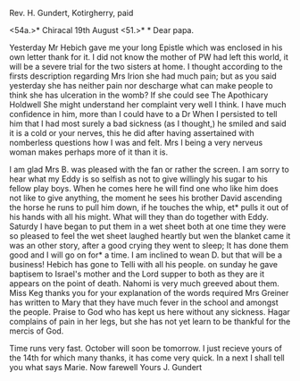 Rev. H. Gundert, Kotirgherry, paid

<54a.>* Chiracal 19th August <51.>*
 <Tuesday>*
Dear papa.

Yesterday Mr Hebich gave me your long Epistle which was enclosed in his own letter thank for it. I did not know the mother of PW had left this world, it will be a severe trial for the two sisters at home. I thought according to the firsts description regarding Mrs Irion she had much pain; but as you said yesterday she has neither pain nor descharge what can make people to think she has ulceration in the womb? If she could see The Apothicary Holdwell She might understand her complaint very well I think. I have much confidence in him, more than I could have to a Dr When I persisted to tell him that I had most surely a bad sickness (as I thought,) he smiled and said it is a cold or your nerves, this he did after having assertained with nomberless questions how I was and felt. Mrs I being a very nerveus woman makes perhaps more of it than it is.

I am glad Mrs B. was pleased with the fan or rather the screen. I am sorry to hear what my Eddy is so selfish as not to give willingly his sugar to his fellow play boys. When he comes here he will find one who like him does not like to give anything, the moment he sees his brother David ascending the horse he runs to pull him down, if he touches the whip, et* pulls it out of his hands with all his might. What will they than do together with Eddy. Saturdy I have began to put them in a wet sheet both at one time they were so pleased to feel the wet sheet laughed heartly but wen the blanket came it was an other story, after a good crying they went to sleep; It has done them good and I will go on for* a time. I am inclined to wean D. but that will be a business! Hebich has gone to Telli with all his people. on sunday he gave baptisem to Israel's mother and the Lord supper to both as they are it appears on the point of death. Nahomi is very much greeved about them. Miss Keg thanks you for your explanation of the words required Mrs Greiner has written to Mary that they have much fever in the school and amongst the people. Praise to God who has kept us here without any sickness. Hagar complains of pain in her legs, but she has not yet learn to be thankful for the mercis of God.

Time runs very fast. October will soon be tomorrow. I just recieve yours of the 14th for which many thanks, it has come very quick. In a next I shall tell you what says Marie. Now farewell
 Yours J. Gundert

